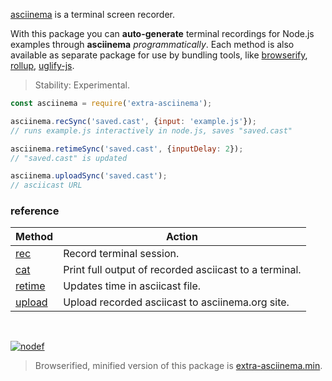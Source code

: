 [asciinema] is a terminal screen recorder.

With this package you can **auto-generate** terminal recordings
for Node.js examples through **asciinema** *programmatically*.
Each method is also available as separate package for use by
bundling tools, like [browserify], [rollup], [uglify-js].

> Stability: Experimental.

```javascript
const asciinema = require('extra-asciinema');

asciinema.recSync('saved.cast', {input: 'example.js'});
// runs example.js interactively in node.js, saves "saved.cast"

asciinema.retimeSync('saved.cast', {inputDelay: 2});
// "saved.cast" is updated

asciinema.uploadSync('saved.cast');
// asciicast URL
```

### reference

| Method                | Action
|-----------------------|-------
| [rec]                 | Record terminal session.
| [cat]                 | Print full output of recorded asciicast to a terminal.
| [retime]              | Updates time in asciicast file.
| [upload]              | Upload recorded asciicast to asciinema.org site.

<br>

[![nodef](https://merferry.glitch.me/card/extra-asciinema.svg)](https://nodef.github.io)

> Browserified, minified version of this package is [extra-asciinema.min].

[asciinema]: https://asciinema.org
[browserify]: https://www.npmjs.com/package/browserify
[rollup]: https://www.npmjs.com/package/rollup
[uglify-js]: https://www.npmjs.com/package/uglify-js
[extra-asciinema.min]: https://www.npmjs.com/package/extra-asciinema.min
[rec]: https://github.com/nodef/asciinema/wiki/rec
[cat]: https://github.com/nodef/asciinema/wiki/cat
[retime]: https://github.com/nodef/asciinema/wiki/retime
[upload]: https://github.com/nodef/asciinema/wiki/upload

